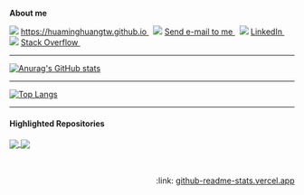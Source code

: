 <!--
**hmhuang0501/hmhuang0501** is a ✨ _special_ ✨ repository because its `README.md` (this file) appears on your GitHub profile.

**About me**

- 🔭 I’m currently working on ...
- 🌱 I’m currently learning ...
- 👯 I’m looking to collaborate on ...
- 🤔 I’m looking for help with ...
- 💬 Ask me about ...
- 📫 How to reach me: ...
- 😄 Pronouns: ...
- ⚡ Fun fact: ...
-->

**About me**

<p>
<img src="https://img.icons8.com/fluency/22/000000/home.png"/>
<a href="https://huaminghuangtw.github.io">  
  https://huaminghuangtw.github.io
</a> &nbsp;

<img src="https://img.icons8.com/external-kiranshastry-lineal-color-kiranshastry/22/000000/external-email-advertising-kiranshastry-lineal-color-kiranshastry-7.png"/>
<a href="mailto:huaming.huang.tw@gmail.com">  
  Send e-mail to me
</a> &nbsp;
  
<img src="https://img.icons8.com/fluency/22/000000/linkedin.png"/>
<a href="https://www.linkedin.com/in/huaminghuangtw/">
  LinkedIn
</a> &nbsp;

<img src="https://img.icons8.com/fluency/22/000000/stackoverflow.png"/>
<a href="https://stackoverflow.com/users/10351382/hmhuang?tab=profile">
  Stack Overflow
</a> &nbsp;

</p>

---

[![Anurag's GitHub stats](https://github-readme-stats.vercel.app/api?username=hmhuang0501&hide=contribs,prs,issues&count_private=true&show_icons=true&theme=algolia&hide_rank=true)](https://github.com/anuraghazra/github-readme-stats)

---

[![Top Langs](https://github-readme-stats.vercel.app/api/top-langs/?username=hmhuang0501&layout=compact&theme=vision-friendly-dark)](https://github.com/anuraghazra/github-readme-stats)

---

#### Highlighted Repositories
<a href="https://github.com/hmhuang0501/Strava-Tool">
  <img align="center" src="https://github-readme-stats.vercel.app/api/pin/?username=hmhuang0501&repo=Strava-Tool&theme=github_dark" />
</a>
<a href="https://github.com/hmhuang0501/Parallel-Sudoku-Solver">
  <img align="center" src="https://github-readme-stats.vercel.app/api/pin/?username=hmhuang0501&repo=Parallel-Sudoku-Solver&theme=github_dark" />
</a>


<br/>
<br/>
<br/>


<p align="right">
    :link:
    <a href="https://github.com/anuraghazra/github-readme-stats">
        github-readme-stats.vercel.app
    </a>
</p>
